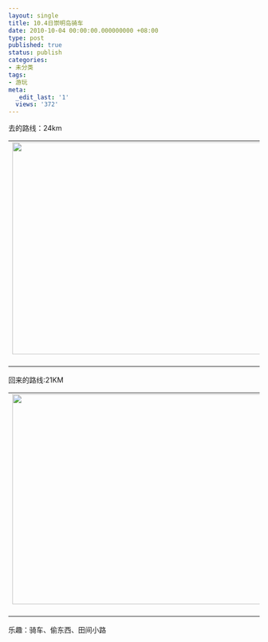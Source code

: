 ```yaml
---
layout: single
title: 10.4日崇明岛骑车
date: 2010-10-04 00:00:00.000000000 +08:00
type: post
published: true
status: publish
categories:
- 未分类
tags:
- 游玩
meta:
  _edit_last: '1'
  views: '372'
---
```

<p>去的路线：24km </p>
<table style="width:auto;">
<tr>
<td><a href="http://picasaweb.google.com/lh/photo/YHFBr114IglgJDy_vWJTrwagXSX5MuUx04BZ5KY41YQ?feat=embedwebsite"><img src="{{ site.baseurl }}/img/%E5%B4%87%E6%98%8E%E5%B2%9B.jpg" height="426" width="596" /></a></td>
</tr>
<tr>
<td style="font-family:arial,sans-serif; font-size:11px; text-align:right">发件人 <a href="http://picasaweb.google.com/oytmfc/Link?authkey=Gv1sRgCKG265fShsDEpgE&feat=embedwebsite">link</a></td>
</tr>
</table>
<p>回来的路线:21KM</p>
<table style="width:auto;">
<tr>
<td><a href="http://picasaweb.google.com/lh/photo/8vbT076LvCy7PunoY5PUPgagXSX5MuUx04BZ5KY41YQ?feat=embedwebsite"><img src="{{ site.baseurl }}/img/%E5%B4%87%E6%98%8E%E5%9B%9E%E6%9D%A5.jpg" height="422" width="701" /></a></td>
</tr>
<tr>
<td style="font-family:arial,sans-serif; font-size:11px; text-align:right">发件人 <a href="http://picasaweb.google.com/oytmfc/Link?authkey=Gv1sRgCKG265fShsDEpgE&feat=embedwebsite">link</a></td>
</tr>
</table>
<p>乐趣：骑车、偷东西、田间小路</p>
